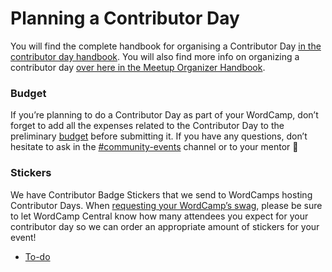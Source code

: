 # Planning a Contributor Day

You will find the complete handbook for organising a Contributor Day [in the contributor day handbook](https://make.wordpress.org/community/handbook/contributor-day/contributor-days/). You will also find more info on organizing a contributor day [over here in the Meetup Organizer Handbook](https://make.wordpress.org/community/handbook/meetup-organizer/event-formats/contributor-day/).

### Budget

If you’re planning to do a Contributor Day as part of your WordCamp, don’t forget to add all the expenses related to the Contributor Day to the preliminary [budget](https://make.wordpress.org/community/handbook/wordcamp-organizer/first-steps/budget-and-finances/) before submitting it. If you have any questions, don’t hesitate to ask in the [#community-events](https://make.wordpress.org/chat/) channel or to your mentor 🙂

### Stickers

We have Contributor Badge Stickers that we send to WordCamps hosting Contributor Days. When [requesting your WordCamp’s swag](https://make.wordpress.org/community/handbook/wordcamp-organizer/planning-details/swag/#requesting-swag), please be sure to let WordCamp Central know how many attendees you expect for your contributor day so we can order an appropriate amount of stickers for your event!

*   [To-do](# "To-do")